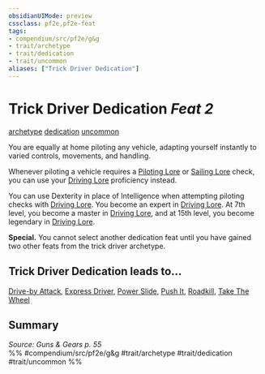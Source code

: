```yaml
---
obsidianUIMode: preview
cssclass: pf2e,pf2e-feat
tags:
- compendium/src/pf2e/g&g
- trait/archetype
- trait/dedication
- trait/uncommon
aliases: ["Trick Driver Dedication"]
---
```

# Trick Driver Dedication  *Feat 2*  
[archetype](../../rules/traits/archetype.md)  [dedication](../../rules/traits/dedication.md)  [uncommon](../../rules/traits/uncommon.md)  


You are equally at home piloting any vehicle, adapting yourself instantly to varied controls, movements, and handling.

Whenever piloting a vehicle requires a [Piloting Lore](../skills.md#Lore) or [Sailing Lore](../skills.md#Lore) check, you can use your [Driving Lore](../skills.md#Lore) proficiency instead.

You can use Dexterity in place of Intelligence when attempting piloting checks with [Driving Lore](../skills.md#Lore). You become an expert in [Driving Lore](../skills.md#Lore). At 7th level, you become a master in [Driving Lore](../skills.md#Lore), and at 15th level, you become legendary in [Driving Lore](../skills.md#Lore).

**Special.** You cannot select another dedication feat until you have gained two other feats from the trick driver archetype.

## Trick Driver Dedication leads to...

[Drive-by Attack](drive-by-attack-g-g.md), [Express Driver](express-driver-g-g.md), [Power Slide](power-slide-g-g.md), [Push It](push-it-g-g.md), [Roadkill](roadkill-g-g.md), [Take The Wheel](take-the-wheel-g-g.md)

## Summary

*Source: Guns & Gears p. 55*  
%% #compendium/src/pf2e/g&g #trait/archetype #trait/dedication #trait/uncommon %%
